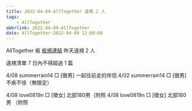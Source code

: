 ```yaml
---
title: 2022-04-09-AllTogether 違規 2 人
tags:
    - AllTogether
abbrlink: 2022-04-09-AllTogether
date: AllTogether-2022-04-09 12:00:00
---
```

AllTogether 板 [板規連結](https://www.ptt.cc/bbs/AllTogether/M.1643211430.A.5FB.html)
昨天違規 2 人
<!-- more -->

違規清單
7 日內不得超過 1 篇

4/08 summerrain14 □ [徵男] 一起往前走的伴侶
4/02 summerrain14 □ [徵男] 不疾不徐（無限定）

4/08 love0819n □ [徵女] 北部180男（附照
4/08 love0819n □ [徵女] 北部180男 （附照